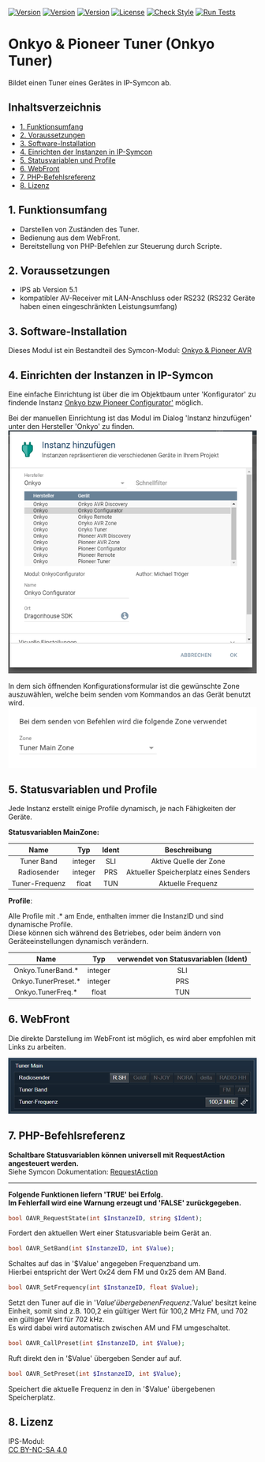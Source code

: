 [![Version](https://img.shields.io/badge/Symcon-PHPModul-red.svg)](https://www.symcon.de/service/dokumentation/entwicklerbereich/sdk-tools/sdk-php/)
[![Version](https://img.shields.io/badge/Modul%20Version-2.00-blue.svg)]()
[![Version](https://img.shields.io/badge/Symcon%20Version-5.1%20%3E-green.svg)](https://www.symcon.de/forum/threads/30857-IP-Symcon-5-1-%28Stable%29-Changelog)
[![License](https://img.shields.io/badge/License-CC%20BY--NC--SA%204.0-green.svg)](https://creativecommons.org/licenses/by-nc-sa/4.0/)
[![Check Style](https://github.com/Nall-chan/OnkyoAVR/workflows/Check%20Style/badge.svg)](https://github.com/Nall-chan/OnkyoAVR/actions) [![Run Tests](https://github.com/Nall-chan/OnkyoAVR/workflows/Run%20Tests/badge.svg)](https://github.com/Nall-chan/OnkyoAVR/actions)  


# Onkyo & Pioneer Tuner (Onkyo Tuner)
Bildet einen Tuner eines Gerätes in IP-Symcon ab.  

## Inhaltsverzeichnis  <!-- omit in toc -->

- [1. Funktionsumfang](#1-funktionsumfang)
- [2. Voraussetzungen](#2-voraussetzungen)
- [3. Software-Installation](#3-software-installation)
- [4. Einrichten der Instanzen in IP-Symcon](#4-einrichten-der-instanzen-in-ip-symcon)
- [5. Statusvariablen und Profile](#5-statusvariablen-und-profile)
- [6. WebFront](#6-webfront)
- [7. PHP-Befehlsreferenz](#7-php-befehlsreferenz)
- [8. Lizenz](#8-lizenz)

## 1. Funktionsumfang

 - Darstellen von Zuständen des Tuner.    
 - Bedienung aus dem WebFront.  
 - Bereitstellung von PHP-Befehlen zur Steuerung durch Scripte.  

## 2. Voraussetzungen

 - IPS ab Version 5.1  
 - kompatibler AV-Receiver mit LAN-Anschluss oder RS232 (RS232 Geräte haben einen eingeschränkten Leistungsumfang)  

## 3. Software-Installation

Dieses Modul ist ein Bestandteil des Symcon-Modul: [Onkyo & Pioneer AVR](../)  

## 4. Einrichten der Instanzen in IP-Symcon

Eine einfache Einrichtung ist über die im Objektbaum unter 'Konfigurator' zu findende Instanz [Onkyo bzw Pioneer Configurator'](../OnkyoConfigurator/readme.md) möglich.  

Bei der manuellen Einrichtung ist das Modul im Dialog 'Instanz hinzufügen' unter den Hersteller 'Onkyo' zu finden.  
![Instanz hinzufügen](../imgs/instanzen.png)  

In dem sich öffnenden Konfigurationsformular ist die gewünschte Zone auszuwählen, welche beim senden vom Kommandos an das Gerät benutzt wird.  
![Konfiguration keine Zone](../imgs/conf_tuner.png)  

## 5. Statusvariablen und Profile

Jede Instanz erstellt einige Profile dynamisch, je nach Fähigkeiten der Geräte.  

**Statusvariablen MainZone:**  

|      Name      |   Typ   | Ident |             Beschreibung              |
| :------------: | :-----: | :---: | :-----------------------------------: |
|   Tuner Band   | integer |  SLI  |        Aktive Quelle der Zone         |
|  Radiosender   | integer |  PRS  | Aktueller Speicherplatz eines Senders |
| Tuner-Frequenz |  float  |  TUN  |           Aktuelle Frequenz           |


**Profile**:
 
 Alle Profile mit .* am Ende, enthalten immer die InstanzID und sind dynamische Profile.  
 Diese können sich während des Betriebes, oder beim ändern von Geräteeinstellungen dynamisch verändern.  

|        Name         |   Typ   | verwendet von Statusvariablen  (Ident) |
| :-----------------: | :-----: | :------------------------------------: |
|  Onkyo.TunerBand.*  | integer |                  SLI                   |
| Onkyo.TunerPreset.* | integer |                  PRS                   |
|  Onkyo.TunerFreq.*  |  float  |                  TUN                   |

## 6. WebFront

Die direkte Darstellung im WebFront ist möglich, es wird aber empfohlen mit Links zu arbeiten.  

![WebFront Beispiel](../imgs/webfront_tuner.png)  


## 7. PHP-Befehlsreferenz

**Schaltbare Statusvariablen können universell mit RequestAction angesteuert werden.**  
Siehe Symcon Dokumentation: [RequestAction](https://www.symcon.de/service/dokumentation/befehlsreferenz/variablenzugriff/requestaction/)

---  

**Folgende Funktionen liefern 'TRUE' bei Erfolg.  
Im Fehlerfall wird eine Warnung erzeugt und 'FALSE' zurückgegeben.**  


```php
bool OAVR_RequestState(int $InstanzeID, string $Ident);
```
Fordert den aktuellen Wert einer Statusvariable beim Gerät an.  

```php
bool OAVR_SetBand(int $InstanzeID, int $Value);
```
Schaltes auf das in '$Value' angegeben Frequenzband um.  
Hierbei entspricht der Wert 0x24 dem FM und 0x25 dem AM Band.  

```php
bool OAVR_SetFrequency(int $InstanzeID, float $Value);
```
Setzt den Tuner auf die in '$Value' übergebenen Frequenz.
'$Value' besitzt keine Einheit, somit sind z.B. 100,2 ein gültiger Wert für 100,2 MHz FM, und 702 ein gültiger Wert für 702 kHz.    
Es wird dabei wird automatisch zwischen AM und FM umgeschaltet.   
  
```php
bool OAVR_CallPreset(int $InstanzeID, int $Value);
```
Ruft direkt den in '$Value' übergeben Sender auf auf.  
  
```php
bool OAVR_SetPreset(int $InstanzeID, int $Value);
```
Speichert die aktuelle Frequenz in den in '$Value' übergebenen Speicherplatz.  
 

## 8. Lizenz

  IPS-Modul:  
  [CC BY-NC-SA 4.0](https://creativecommons.org/licenses/by-nc-sa/4.0/)  
